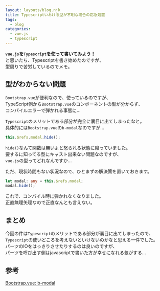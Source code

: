 ```yaml
---
layout: layouts/blog.njk
title: Typescriptいおける型が不明な場合の応急処置
tags:
  - blog
categories:
  - vue.js
  - typescript
---
```


**`vue.js`を`Typescript`を使って書いてみよう！**  
と思いたち、Typescriptを書き始めたのですが、  
型周りで苦労しているのでメモ。

## 型がわからない問題

`Bootstrap.vue`が便利なので、使っているのですが、  
TypeScript側から`Bootstrap.vue`のコンポーネントの型が分からず、  
コンパイルエラーで弾かれる事態に…

`Typescript`のメリットである部分が完全に裏目に出てしまったなと。  
具体的には`Bootstrap.vue`の`b-modal`なのですが…

```typescript
this.$refs.modal.hide();
```
`hide()`なんて関数は無いよと怒られる状態に陥っていました。  
要するに知ってる型にキャスト出来ない問題なのですが、  
`vue.js`の型ってどれなんですか…

ただ、現状時間もない状況なので、ひとまずの解決策を置いておきます。
```typescript
let modal: any = this.$refs.modal;
modal.hide();
```
これで、コンパイル時に弾かれなくなりました。  
正直無理矢理なので正直なんとも言えない。

## まとめ

今回の件は`Typescript`のメリットである部分が裏目に出てしまったので、  
`Typescript`の使いどころを考えないといけないのかなと思える一件でした。  
パーツのIOをはっきりさせたりするのは良いのですが、  
パーツを呼び出す側はjavascriptで書いた方が幸せになれる気がする…

## 参考
[Bootstrap.vue: b-modal](https://bootstrap-vue.js.org/docs/components/modal/)
